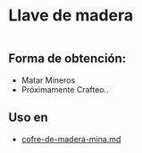 # Llave de madera

<figure><img src="../../../.gitbook/assets/Diseño sin título (5).png" alt=""><figcaption></figcaption></figure>

## Forma de obtención:

- Matar Mineros
- Próximamente Crafteo..

## Uso en

- [cofre-de-madera-mina.md](../../extras/loot/cofres/cofre-de-madera-mina.md "mention")
